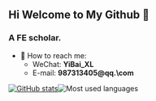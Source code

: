 ## Hi Welcome to My Github 👋

### A FE scholar.

- 💬 How to reach me:
  - WeChat: **YiBai_XL**
  - E-mail:  **987313405@qq.\com**

[![GitHub stats](https://github-readme-stats.vercel.app/api?username=leishao06)](https://github.com/anuraghazra/github-readme-stats)![Most used languages](https://github-readme-stats.vercel.app/api/top-langs/?username=leishao06&layout=compact&hide_border=true&langs_count=10)


<!--
**leishao06/leishao06** is a ✨ _special_ ✨ repository because its `README.md` (this file) appears on your GitHub profile.

Here are some ideas to get you started:

- 🔭 I’m currently working on ...
- 🌱 I’m currently learning ...
- 👯 I’m looking to collaborate on ...
- 🤔 I’m looking for help with ...
- 💬 Ask me about ...
- 📫 How to reach me: ...
- 😄 Pronouns: ...
- ⚡ Fun fact: ...
-->
